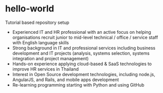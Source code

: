 # hello-world
Tutorial based repository setup
- Experienced IT and HR professional with an active focus on helping organisations recruit junior to mid-level technical / office / service staff with English language skills
- Strong background in IT and professional services including business development and IT projects (analysis, systems selection, systems integration and project management)
- Hands-on experience applying cloud-based & SaaS technologies to improve HR services in Thailand
- Interest in Open Source development technologies, including node.js, AngularJS, and Rails, and mobile apps development 
- Re-learning programming starting with Python and using GitHub
